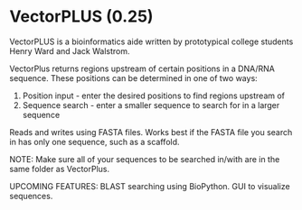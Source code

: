 VectorPLUS (0.25)
==========
VectorPLUS is a bioinformatics aide written by prototypical college students Henry Ward and Jack Walstrom.

VectorPlus returns regions upstream of certain positions in a DNA/RNA sequence.
These positions can be determined in one of two ways:
1) Position input - enter the desired positions to find regions upstream of
2) Sequence search - enter a smaller sequence to search for in a larger sequence

Reads and writes using FASTA files. Works best if the FASTA file you search in has only one sequence, such
as a scaffold.

NOTE: Make sure all of your sequences to be searched in/with are in the same folder as VectorPlus.

UPCOMING FEATURES: BLAST searching using BioPython. GUI to visualize sequences. 

